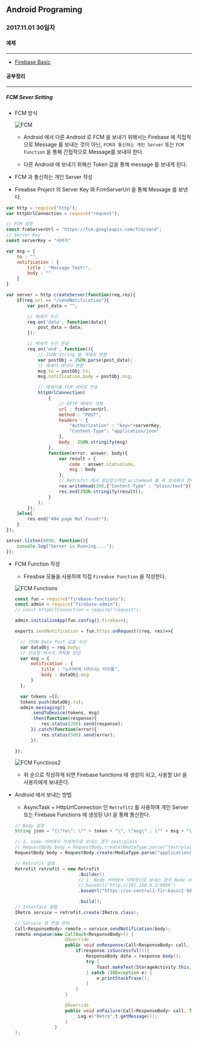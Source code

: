 Android Programing
----------------------------------------------------
### 2017.11.01 30일차

#### 예제
____________________________________________________

- [Firebase Basic](https://github.com/Hooooong/DAY36_FirebaseBasic2)

#### 공부정리
____________________________________________________

##### __FCM Sever Setting__

- FCM 방식

  ![FCM](https://github.com/Hooooong/DAY37_FCM-Setting/blob/master/image/FCM%ED%86%B5%EC%8B%A0.PNG)

  - Android 에서 다른 Android 로 FCM 을 보내기 위해서는 Firebase 에 직접적으로 Message 를 보내는 것이 아닌, `FCM과 통신하는 개인 Server` 또는 `FCM Function` 을 통해 간접적으로 Message를 보내야 한다.

  - 다른 Android 에 보내기 위해선 Token 값을 통해 message 를 보내게 된다.

-  FCM 과 통신하는 개인 Server 작성

  - Fireabse Project 의 Server Key 와 FcmServerUrl 을 통해 Message 를 보낸다.

  ```javascript
  var http = require("http");
  var httpUrlConnection = require("request");

  // FCM 설정
  const fcmServerUrl = "https://fcm.googleapis.com/fcm/send";
  // Server Key
  const serverKey = "서버키"

  var msg = {
      to : "",
      notification : {
          title : "Message Test!",
          body : ""
      }
  }

  var server = http.createServer(function(req,res){
      if(req.url == "/sendNotification"){
          var post_data = "";

          // 메세지 수신
          req.on('data', function(data){
              post_data = data;
          });

          // 메세지 수신 완료
          req.on('end', function(){
              // JSON String 을 객체로 변환
              var postObj = JSON.parse(post_data);
              // 메세지 데이터 변환
              msg.to = postObj.to;
              msg.notification.body = postObj.msg;

              // 메세지를 FCM 서버로 전송
              httpUrlConnection(
                  {
                      // HTTP 메세지 객체
                      url : fcmServerUrl,
                      method : "POST",
                      headers : {
                          "Authorization" : "key="+serverKey,
                          "Content-Type": "application/json"
                      },
                      body : JSON.stringify(msg)
                  },
                  function(error, answer, body){
                      var result = {
                          code : answer.statusCode,
                          msg : body
                      };
                      // Retrofit 에서 응답받으려면 writeHead 를 꼭 보내줘야 한다.
                      res.writeHead(200,{"Content-Type" : "plain/text"});
                      res.end(JSON.stringify(result));
                  }
              );
          });
      }else{
          res.end("404 page Not Found!");
      }
  });

  server.listen(8090, function(){
      console.log("Server is Running....");
  });
  ```

- FCM Function 작성

  - Fireabse 모듈을 사용하여 직접 `Fireabse Function` 을 작성한다.

  ![FCM Functions](https://github.com/Hooooong/DAY37_FCM-Setting/blob/master/image/FCMFunction.PNG)

  ```javascript
  const fun = require("firebase-functions");
  const admin = require("firebase-admin");
  // const httpUrlConnection = require("request");

  admin.initializeApp(fun.config().firebase);

  exports.sendNotification = fun.https.onRequest((req, res)=>{

  	// JSON Data Post 값을 수신
  	var dataObj = req.body;
  	// 전송할 메시지 객체를 완성
  	var msg = {
  		notification : {
  			title : "노티바에 나타나는 타이틀",
  			body : dataObj.msg
  		}
  	};

  	var tokens =[];
  	tokens.push(dataObj.to);
  	admin.messaging()
  		.sendToDevice(tokens, msg)
  		.then(function(response){
  			res.status(200).send(response);
  		}).catch(function(error){
  			res.status(500).send(error);
  		});

  });
  ```

  ![FCM Functinos2](https://github.com/Hooooong/DAY37_FCM-Setting/blob/master/image/FCMFunction2.PNG)

  - 위 순으로 작성하게 되면 Firebase functions 에 생성이 되고, 사용할 Url 을 사용자에게 보내준다.

- Android 에서 보내는 방법

  - AsyncTask + HttpUrlConnection 인 `Retrofit2` 를 사용하여 개인 Server 또는 Firebase Functions 에 생성된 Url 을 통해 통신한다.

  ```java
  // Body 설정
  String json = "{\"to\": \"" + token + "\", \"msg\" : \"" + msg + "\"}";

  // 1. node 서버에서 자체적으로 보내는 경우 text/plain
  // RequestBody body = RequestBody.create(MediaType.parse("text/plain"), json);
  RequestBody body = RequestBody.create(MediaType.parse("application/json"), json);

  // Retrofit 설정
  Retrofit retrofit = new Retrofit
                          .Builder()
                          // 1. Node 서버에서 자체적으로 보내는 경우 Node 서버 IP 와 PortNumber 로 보낸다.
                          //.baseUrl("http://192.168.0.1/8090")
                          .baseUrl("https://us-central1-fir-basic2-9db29.cloudfunctions.net/")

                          .build();
  // Interface 결합
  IRetro service = retrofit.create(IRetro.class);

  // Service 로 연결 준비
  Call<ResponseBody> remote = service.sendNotification(body);
  remote.enqueue(new Callback<ResponseBody>() {
                     @Override
                     public void onResponse(Call<ResponseBody> call, Response<ResponseBody> response) {
                         if(response.isSuccessful()){
                             ResponseBody data = response.body();
                             try {
                                 Toast.makeText(StorageActivity.this, data.string(), Toast.LENGTH_SHORT).show();
                             } catch (IOException e) {
                                 e.printStackTrace();
                             }
                         }
                     }

                     @Override
                     public void onFailure(Call<ResponseBody> call, Throwable t) {
                          Log.e("Retro",t.getMessage());
                     }
                 }
  );

  ```
